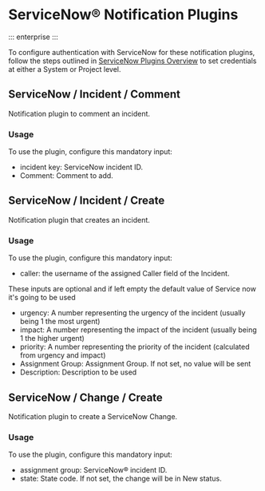 # ServiceNow&reg; Notification Plugins
::: enterprise
:::
<!---
Original:
http://support.rundeck.com/customer/en/portal/articles/2915300-servicenow-plugins)
--->

To configure authentication with ServiceNow for these notification plugins, follow the steps outlined in [ServiceNow Plugins Overview](/manual/plugins/servicenow-plugins-overview.md)
 to set credentials at either a System or Project level.

## ServiceNow / Incident / Comment

Notification plugin to comment an incident.

### Usage

To use the plugin, configure this mandatory input:

- incident key: ServiceNow incident ID.
- Comment: Comment to add.

## ServiceNow / Incident / Create

Notification plugin that creates an incident.

### Usage

To use the plugin, configure this mandatory input:

- caller: the username of the assigned Caller field of the Incident.

These inputs are optional and if left empty the default value of Service now it's going to be used

- urgency: A number representing the urgency of the incident (usually being 1 the most urgent)
- impact: A number representing the impact of the incident (usually being 1 the higher urgent)
- priority: A number representing the priority of the incident (calculated from urgency and impact)
- Assignment Group: Assignment Group. If not set, no value will be sent
- Description: Description to be used

## ServiceNow / Change / Create

Notification plugin to create a ServiceNow Change.

### Usage

To use the plugin, configure this mandatory input:

- assignment group: ServiceNow&reg; incident ID.
- state: State code. If not set, the change will be in New status.
